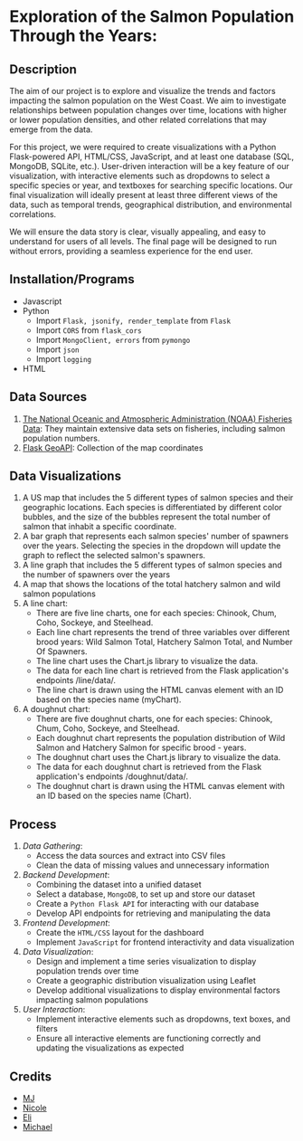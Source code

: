 # Exploration of the Salmon Population Through the Years:

## Description
The aim of our project is to explore and visualize the trends and factors impacting the salmon population on the West Coast. We aim to investigate relationships between population changes over time, locations with higher or lower population densities, and other related correlations that may emerge from the data.

For this project, we were required to create visualizations with a Python Flask-powered API, HTML/CSS, JavaScript, and at least one database (SQL, MongoDB, SQLite, etc.). User-driven interaction will be a key feature of our visualization, with interactive elements such as dropdowns to select a specific species or year, and textboxes for searching specific locations. Our final visualization will ideally present at least three different views of the data, such as temporal trends, geographical distribution, and environmental correlations.

We will ensure the data story is clear, visually appealing, and easy to understand for users of all levels. The final page will be designed to run without errors, providing a seamless experience for the end user.

## Installation/Programs
- Javascript
- Python
  - Import `Flask, jsonify, render_template` from `Flask`
  - Import `CORS` from `flask_cors`
  - Import `MongoClient, errors` from `pymongo`
  - Import `json`  
  - Import `logging`
- HTML

## Data Sources
1. [The National Oceanic and Atmospheric Administration (NOAA) Fisheries Data](https://www.webapps.nwfsc.noaa.gov/apex/parrdata/inventory/tables/table/population_data_and_references_for_the_salmon_population_summary_sps_database): They maintain extensive data sets on fisheries, including salmon population numbers.
2. [Flask GeoAPI](https://gis-ops.com/flask-geo-api-tutorial-powerful-geospatial-flask-explained/): Collection of the map coordinates

## Data Visualizations
1. A US map that includes the 5 different types of salmon species and their geographic locations. Each species is differentiated by different color bubbles, and the size of the bubbles represent the total number of salmon that inhabit a specific coordinate.
2. A bar graph that represents each salmon species' number of spawners over the years. Selecting the species in the dropdown will update the graph to reflect the selected salmon's spawners.
3. A line graph that includes the 5 different types of salmon species and the number of spawners over the years
4. A map that shows the locations of the total hatchery salmon and wild salmon populations
5. A line chart:
   - There are five line charts, one for each species: Chinook, Chum, Coho, Sockeye, and Steelhead.
   - Each line chart represents the trend of three variables over different brood years: Wild Salmon Total, Hatchery Salmon      Total, and Number Of Spawners.
   - The line chart uses the Chart.js library to visualize the data.
   - The data for each line chart is retrieved from the Flask application's endpoints /line/data/<species>.
   - The line chart is drawn using the HTML canvas element with an ID based on the species name (myChart<Species>).
 6. A doughnut chart:
    - There are five doughnut charts, one for each species: Chinook, Chum, Coho, Sockeye, and Steelhead.
    - Each doughnut chart represents the population distribution of Wild Salmon and Hatchery Salmon for specific brood     -       years.
    - The doughnut chart uses the Chart.js library to visualize the data.
    - The data for each doughnut chart is retrieved from the Flask application's endpoints /doughnut/data/<species>.
    - The doughnut chart is drawn using the HTML canvas element with an ID based on the species name (<species>Chart).

## Process
1. *Data Gathering*: 
   - Access the data sources and extract into CSV files
   - Clean the data of missing values and unnecessary information
2. *Backend Development*:
   - Combining the dataset into a unified dataset
   - Select a database, `MongoDB`, to set up and store our dataset
   - Create a `Python Flask API` for interacting with our database
   - Develop API endpoints for retrieving and manipulating the data
3. *Frontend Development*:
   - Create the `HTML/CSS` layout for the dashboard
   - Implement `JavaScript` for frontend interactivity and data visualization
4. *Data Visualization*:
   - Design and implement a time series visualization to display population trends over time
   - Create a geographic distribution visualization using Leaflet
   - Develop additional visualizations to display environmental factors impacting salmon populations
5. *User Interaction*:
   - Implement interactive elements such as dropdowns, text boxes, and filters
   - Ensure all interactive elements are functioning correctly and updating the visualizations as expected

## Credits
- [MJ](https://github.com/mxchellejxde)
- [Nicole](https://github.com/Nicolemarie717) 
- [Eli](https://github.com/elitracewell)
- [Michael](https://github.com/dibartm)
